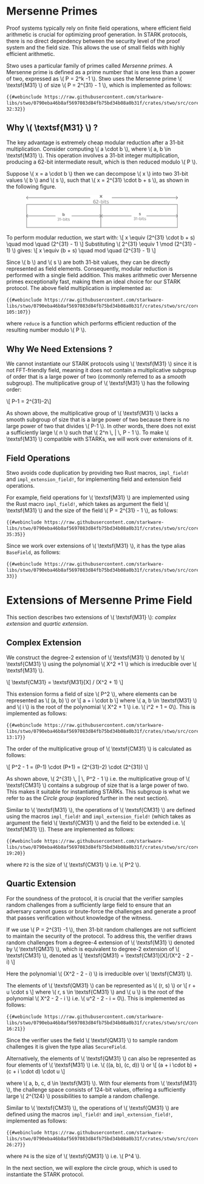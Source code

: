 # Mersenne Primes

Proof systems typically rely on finite field operations, where efficient field arithmetic is crucial for optimizing proof generation. In STARK protocols, there is no direct dependency between the security level of the proof system and the field size. This allows the use of small fields with highly efficient arithmetic.

Stwo uses a particular family of primes called _Mersenne primes_. A Mersenne prime is defined as a prime number that is one less than a power of two, expressed as \\( P = 2^k -1 \\). Stwo uses the Mersenne prime \\( \textsf{M31} \\) of size \\( P = 2^{31} - 1 \\), which is implemented as follows:
```rust,no_run,noplayground
{{#webinclude https://raw.githubusercontent.com/starkware-libs/stwo/0790eba46b8af5697083d84fb75bd34b08a0b31f/crates/stwo/src/core/fields/m31.rs 32:32}}
```

## Why \\( \textsf{M31} \\) ?

The key advantage is extremely cheap modular reduction after a 31-bit multiplication. Consider computing \\( a \cdot b \\), where \\( a, b \in \textsf{M31} \\). This operation involves a 31-bit integer multiplication, producing a 62-bit intermediate result, which is then reduced modulo \\( P \\).

Suppose \\( x = a \cdot b \\) then we can decompose \\( x \\) into two 31-bit values \\( b \\) and \\( s \\), such that \\( x = 2^{31} \cdot b + s \\), as shown in the following figure.

 <!-- TODO: update this figure using draw.io -->
<div style="text-align: center;">
    <img src="./mersenne-mult.svg" alt="Mersenne Prime Multiplication" width="400px">
</div>

To perform modular reduction, we start with:
\\[ x \equiv (2^{31} \cdot b + s) \quad mod \quad (2^{31} - 1) \\]
Substituting \\( 2^{31} \equiv 1 \mod (2^{31} - 1) \\) gives:
\\[ x \equiv (b + s) \quad mod \quad (2^{31} - 1) \\]

Since \\( b \\) and \\( s \\) are both 31-bit values, they can be directly represented as field elements. Consequently, modular reduction is performed with a single field addition. This makes arithmetic over Mersenne primes exceptionally fast, making them an ideal choice for our STARK protocol. The above field multiplication is implemented as:
```rust,no_run,noplayground
{{#webinclude https://raw.githubusercontent.com/starkware-libs/stwo/0790eba46b8af5697083d84fb75bd34b08a0b31f/crates/stwo/src/core/fields/m31.rs 105:107}}
```
where `reduce` is a function which performs efficient reduction of the resulting number modulo \\( P \\).

## Why We Need Extensions ?

We cannot instantiate our STARK protocols using \\( \textsf{M31} \\) since it is not FFT-friendly field, meaning it does not contain a multiplicative subgroup of order that is a large power of two (commonly referred to as a _smooth_ subgroup). The multiplicative group of \\( \textsf{M31} \\) has the following order:

\\[ P-1 = 2^{31}-2\\]

As shown above, the multiplicative group of \\( \textsf{M31} \\) lacks a smooth subgroup of size that is a large power of two because there is no large power of two that divides \\( P-1 \\). In other words, there does not exist a sufficiently large \\( n \\) such that \\( 2^n \\, | \\, P - 1 \\). To make \\( \textsf{M31} \\) compatible with STARKs, we will work over extensions of it.

## Field Operations
Stwo avoids code duplication by providing two Rust macros, `impl_field!` and `impl_extension_field!`, for implementing field and extension field operations.


For example, field operations for \\( \textsf{M31} \\) are implemented using the Rust macro `impl_field!`, which takes as argument the field \\( \textsf{M31} \\) and the size of the field \\( P = 2^{31} - 1 \\), as follows:
```rust,no_run,noplayground
{{#webinclude https://raw.githubusercontent.com/starkware-libs/stwo/0790eba46b8af5697083d84fb75bd34b08a0b31f/crates/stwo/src/core/fields/m31.rs 35:35}}
```


Since we work over extensions of \\( \textsf{M31} \\), it has the type alias `BaseField`, as follows:
```rust,no_run,noplayground
{{#webinclude https://raw.githubusercontent.com/starkware-libs/stwo/0790eba46b8af5697083d84fb75bd34b08a0b31f/crates/stwo/src/core/fields/m31.rs 33}}
```


# Extensions of Mersenne Prime Field

This section describes two extensions of \\( \textsf{M31} \\): _complex extension_ and _quartic extension_.

## Complex Extension

We construct the degree-2 extension of \\( \textsf{M31} \\) denoted by \\( \textsf{CM31} \\) using the polynomial \\( X^2 +1 \\) which is irreducible over \\( \textsf{M31} \\).

\\[ \textsf{CM31} = \textsf{M31}[X] / (X^2 + 1) \\] 

This extension forms a field of size \\( P^2 \\), where elements can be represented as \\( (a, b) \\) or 
\\[ a + i \cdot b \\] 
where \\( a, b \in \textsf{M31} \\) and \\( i \\) is the root of the polynomial \\( X^2 + 1 \\) i.e. \\( i^2 + 1 = 0\\). This is implemented as follows:
```rust,no_run,noplayground
{{#webinclude https://raw.githubusercontent.com/starkware-libs/stwo/0790eba46b8af5697083d84fb75bd34b08a0b31f/crates/stwo/src/core/fields/cm31.rs 13:17}}
```

The order of the multiplicative group of \\( \textsf{CM31} \\) is calculated as follows:

\\[  P^2 - 1 = (P-1) \cdot (P+1) = (2^{31}-2) \cdot (2^{31}) \\]

As shown above, \\( 2^{31} \\, | \\, P^2 - 1 \\) i.e. the multiplicative group of \\( \textsf{CM31} \\) contains a subgroup of size that is a large power of two. This makes it suitable for instantiating STARKs. This subgroup is what we refer to as the _Circle group_ (explored further in the next section).

Similar to \\( \textsf{M31} \\), the operations of \\( \textsf{CM31} \\) are defined using the macros `impl_field!` and `impl_extension_field!` (which takes as argument the field \\( \textsf{CM31} \\) and the field to be extended i.e. \\( \textsf{M31} \\)). These are implemented as follows:
```rust,no_run,noplayground
{{#webinclude https://raw.githubusercontent.com/starkware-libs/stwo/0790eba46b8af5697083d84fb75bd34b08a0b31f/crates/stwo/src/core/fields/cm31.rs 19:20}}
```
where `P2` is the size of \\( \textsf{CM31} \\) i.e. \\( P^2 \\).


## Quartic Extension
For the soundness of the protocol, it is crucial that the verifier samples random challenges from a sufficiently large field to ensure that an adversary cannot guess or brute-force the challenges and generate a proof that passes verification without knowledge of the witness.

If we use \\( P = 2^{31} -1 \\), then 31-bit random challenges are not sufficient to maintain the security of the protocol. To address this, the verifier draws random challenges from a degree-4 extension of \\( \textsf{M31} \\) denoted by \\( \textsf{QM31} \\), which is equivalent to degree-2 extension of \\( \textsf{CM31} \\), denoted as 
\\[ \textsf{QM31} = \textsf{CM31}[X]/(X^2 - 2 - i) \\]

Here the polynomial \\( (X^2 - 2 - i) \\) is irreducible over \\( \textsf{CM31} \\).

The elements of \\( \textsf{QM31} \\) can be represented as \\( (r, s) \\) or 
\\[ r + u \cdot s \\] 
where \\( r, s \in \textsf{CM31} \\) and \\( u \\) is the root of the polynomial \\( X^2 - 2 - i \\) i.e. \\( u^2 - 2 - i = 0\\). This is implemented as follows:
```rust,no_run,noplayground
{{#webinclude https://raw.githubusercontent.com/starkware-libs/stwo/0790eba46b8af5697083d84fb75bd34b08a0b31f/crates/stwo/src/core/fields/qm31.rs 16:21}}
```

Since the verifier uses the field \\( \textsf{QM31} \\) to sample random challenges it is given the type alias `SecureField`.

Alternatively, the elements of \\( \textsf{QM31} \\) can also be represented as four elements of \\( \textsf{M31} \\) i.e. \\( ((a, b), (c, d)) \\) or 
\\[ (a + i \cdot b) + (c + i \cdot d) \cdot u \\] 

where \\( a, b, c, d \in \textsf{M31} \\). With four elements from \\( \textsf{M31} \\), the challenge space consists of 124-bit values, offering a sufficiently large \\( 2^{124} \\) possibilities to sample a random challenge.

Similar to \\( \textsf{CM31} \\), the operations of \\( \textsf{QM31} \\) are defined using the macros `impl_field!` and `impl_extension_field!`, implemented as follows:
```rust,no_run,noplayground
{{#webinclude https://raw.githubusercontent.com/starkware-libs/stwo/0790eba46b8af5697083d84fb75bd34b08a0b31f/crates/stwo/src/core/fields/qm31.rs 26:27}}
```
where `P4` is the size of \\( \textsf{QM31} \\) i.e. \\( P^4 \\).

In the next section, we will explore the circle group, which is used to instantiate the STARK protocol.
